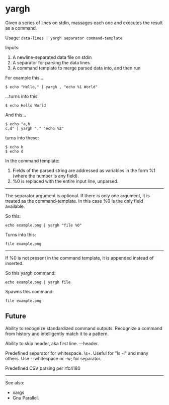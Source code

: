 # yargh

Given a series of lines on stdin, massages each one and executes the result as a command.

Usage: ````data-lines | yargh separator command-template````

Inputs:
  1. A newline-separated data file on stdin
  2. A separator for parsing the data lines
  3. A command template to merge parsed data into, and then run

For example this...
````
$ echo "Hello," | yargh , "echo %1 World"
````
...turns into this:
````
$ echo Hello World
````

And this...
````
$ echo "a,b
c,d" | yargh "," "echo %2"
````
turns into these:
````
$ echo b
$ echo d
````

In the command template:
   1. Fields of the parsed string are addressed as variables in the form %1 (where the number is any field).
   2. %0 is replaced with the entire input line, unparsed.

---

The separator argument is optional. If there is only one argument, it is treated as the command-template. In this case %0 is the only field available.

So this:
````
echo example.png | yargh "file %0"
````

Turns into this:
````
file example.png
````

---

If %0 is not present in the command template, it is appended instead of inserted.

So this yargh command:
````
echo example.png | yargh file
````
Spawns this command:
````
file example.png
````

## Future

Ability to recognize standardized command outputs. Recognize a command from history and intelligently match it to a pattern.

Ability to skip header, aka first line. --header.

Predefined separator for whitespace. \s+. Useful for "ls -l" and many others. Use --whitespace or -w; for separator.

Predefined CSV parsing per rfc4180

---

See also:
* xargs
* Gnu Parallel.
